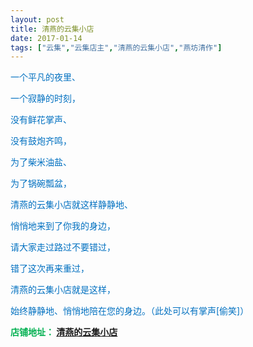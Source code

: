 ```yaml
---
layout: post
title: 清燕的云集小店
date: 2017-01-14
tags: ["云集","云集店主","清燕的云集小店","燕坊清作"]
---
```


<!-- build time:Sat Jun 23 2018 12:05:16 GMT+0800 (中国标准时间) -->

<span style="color:#0070c0">一个平凡的夜里、</span>

<span style="color:#0070c0">一个寂静的时刻，</span>

<span style="color:#0070c0">没有鲜花掌声、</span>

<span style="color:#0070c0">没有鼓炮齐鸣，</span>

<span style="color:#0070c0">为了柴米油盐、</span>

<span style="color:#0070c0">为了锅碗瓢盆，</span>

<span style="color:#0070c0">清燕的云集小店就这样静静地、</span>

<span style="color:#0070c0">悄悄地来到了你我的身边，</span>

<span style="color:#0070c0">请大家走过路过不要错过，</span>

<span style="color:#0070c0">错了这次再来重过，</span>

<span style="color:#0070c0">清燕的云集小店就是这样，</span>

<span style="color:#0070c0">始终静静地、悄悄地陪在您的身边。（此处可以有掌声[偷笑]）</span>

**<span style="text-decoration:none;color:#00b050">店铺地址： [清燕的云集小店](http://m.yunjiweidian.com/yunjibuyer/getshop.xhtml?shopId=945924 "清燕的云集小店")</span>**
<!-- rebuild by neat -->